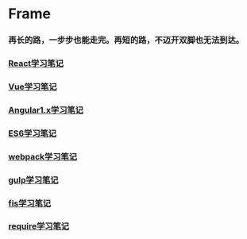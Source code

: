 # Frame
### 再长的路，一步步也能走完。再短的路，不迈开双脚也无法到达。

### [React学习笔记](https://github.com/CanFoo/frame/tree/master/react)

### [Vue学习笔记](https://github.com/CanFoo/frame/tree/master/vue)

### [Angular1.x学习笔记](https://github.com/canfoo/frame/tree/master/angular)

### [ES6学习笔记](https://github.com/CanFoo/frame/tree/master/studyES6)

### [webpack学习笔记](https://github.com/CanFoo/frame/tree/master/webpack)

### [gulp学习笔记](https://github.com/CanFoo/frame/tree/master/gulp)

### [fis学习笔记](https://github.com/CanFoo/frame/tree/master/fis)

### [require学习笔记](https://github.com/CanFoo/frame/tree/master/require)



